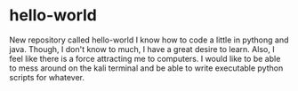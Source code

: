 # hello-world
New repository called hello-world
I know how to code a little in pythong and java. Though, I don't know to much, I have a great desire to learn. Also, I feel like there is a force attracting me to computers. I would like to be able to mess around on the kali terminal and be able to write executable python scripts for whatever.
